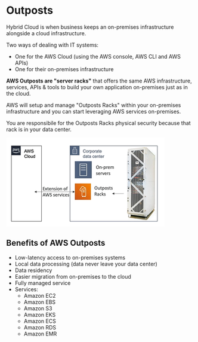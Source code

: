 # Outposts

Hybrid Cloud is when business keeps an on-premises infrastructure alongside a cloud infrastructure.

Two ways of dealing with IT systems:
- One for the AWS Cloud (using the AWS console, AWS CLI and AWS APIs)
- One for their on-premises infrastructure

**AWS Outposts are "server racks"** that offers the same AWS infrastructure, services, APIs & tools to build your own application on-premises just as in the cloud.

AWS will setup and manage "Outposts Racks" within your on-premises infrastructure and you can start leveraging AWS services on-premises.

You are responsibile for the Outposts Racks physical security because that rack is in your data center.

![AWS Outposts](../../images/global/outposts.png)

## Benefits of AWS Outposts

- Low-latency access to on-premises systems
- Local data processing (data never leave your data center)
- Data residency
- Easier migration from on-premises to the cloud
- Fully managed service
- Services:
    - Amazon EC2
    - Amazon EBS
    - Amazon S3
    - Amazon EKS
    - Amazon ECS
    - Amazon RDS
    - Amazon EMR


